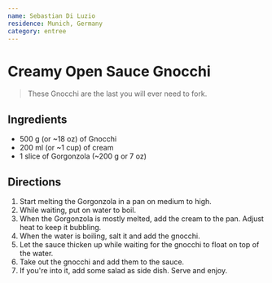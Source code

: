 ```yaml
---
name: Sebastian Di Luzio
residence: Munich, Germany
category: entree
---
```


# Creamy Open Sauce Gnocchi

> These Gnocchi are the last you will ever need to fork.

## Ingredients

- 500 g (or ~18 oz) of Gnocchi
- 200 ml (or ~1 cup) of cream
- 1 slice of Gorgonzola (~200 g or 7 oz)

## Directions

1. Start melting the Gorgonzola in a pan on medium to high.
2. While waiting, put on water to boil.
3. When the Gorgonzola is mostly melted, add the cream to the pan. Adjust heat to keep it bubbling.
4. When the water is boiling, salt it and add the gnocchi.
5. Let the sauce thicken up while waiting for the gnocchi to float on top of the water.
6. Take out the gnocchi and add them to the sauce.
7. If you're into it, add some salad as side dish. Serve and enjoy.
